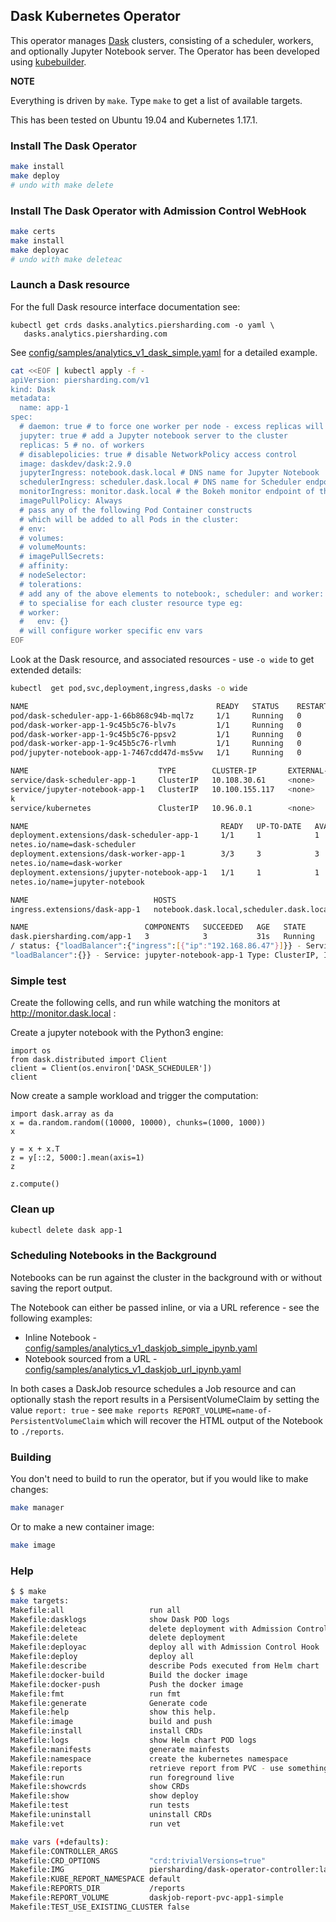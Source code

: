 ## Dask Kubernetes Operator

This operator manages [Dask](https://dask.org/) clusters, consisting of a scheduler, workers, and optionally Jupyter Notebook server.  The Operator has been developed using [kubebuilder](https://book.kubebuilder.io/).

**NOTE**

Everything is driven by `make`.  Type `make` to get a list of available targets.

This has been tested on Ubuntu 19.04 and Kubernetes 1.17.1.

### Install The Dask Operator

```sh
make install
make deploy
# undo with make delete
```

### Install The Dask Operator with Admission Control WebHook

```sh
make certs
make install
make deployac
# undo with make deleteac
```

### Launch a Dask resource

For the full Dask resource interface documentation see:
```
kubectl get crds dasks.analytics.piersharding.com -o yaml \
   dasks.analytics.piersharding.com
```

See [config/samples/analytics_v1_dask_simple.yaml](config/samples/analytics_v1_dask_simple.yaml) for a detailed example.

```sh
cat <<EOF | kubectl apply -f -
apiVersion: piersharding.com/v1
kind: Dask
metadata:
  name: app-1
spec:
  # daemon: true # to force one worker per node - excess replicas will not start
  jupyter: true # add a Jupyter notebook server to the cluster
  replicas: 5 # no. of workers
  # disablepolicies: true # disable NetworkPolicy access control
  image: daskdev/dask:2.9.0
  jupyterIngress: notebook.dask.local # DNS name for Jupyter Notebook
  schedulerIngress: scheduler.dask.local # DNS name for Scheduler endpoint
  monitorIngress: monitor.dask.local # the Bokeh monitor endpoint of the Dask Scheduler
  imagePullPolicy: Always
  # pass any of the following Pod Container constructs
  # which will be added to all Pods in the cluster:
  # env:
  # volumes:
  # volumeMounts:
  # imagePullSecrets:
  # affinity:
  # nodeSelector:
  # tolerations:
  # add any of the above elements to notebook:, scheduler: and worker: 
  # to specialise for each cluster resource type eg:
  # worker:
  #   env: {}
  # will configure worker specific env vars
EOF
```

Look at the Dask resource, and associated resources - use `-o wide` to get extended details:

```sh
kubectl  get pod,svc,deployment,ingress,dasks -o wide                                                                            wattle: Wed Sep 18 13:36:14 2019

NAME                                          READY   STATUS    RESTARTS   AGE   IP            NODE       NOMINATED NODE   READINESS GATES
pod/dask-scheduler-app-1-66b868c94b-mql7z     1/1     Running   0          31s   172.17.0.7    minikube   <none>           <none>
pod/dask-worker-app-1-9c45b5c76-blv7s         1/1     Running   0          31s   172.17.0.12   minikube   <none>           <none>
pod/dask-worker-app-1-9c45b5c76-ppsv2         1/1     Running   0          31s   172.17.0.9    minikube   <none>           <none>
pod/dask-worker-app-1-9c45b5c76-rlvmh         1/1     Running   0          31s   172.17.0.11   minikube   <none>           <none>
pod/jupyter-notebook-app-1-7467cdd47d-ms5vw   1/1     Running   0          31s   172.17.0.10   minikube   <none>           <none>

NAME                             TYPE        CLUSTER-IP       EXTERNAL-IP   PORT(S)             AGE   SELECTOR
service/dask-scheduler-app-1     ClusterIP   10.108.30.61     <none>        8786/TCP,8787/TCP   31s   app.kubernetes.io/instance=app-1,app.kubernetes.io/name=dask-scheduler
service/jupyter-notebook-app-1   ClusterIP   10.100.155.117   <none>        8888/TCP            31s   app.kubernetes.io/instance=app-1,app.kubernetes.io/name=jupyter-noteboo
k
service/kubernetes               ClusterIP   10.96.0.1        <none>        443/TCP             35d   <none>

NAME                                           READY   UP-TO-DATE   AVAILABLE   AGE   CONTAINERS   IMAGES                          SELECTOR
deployment.extensions/dask-scheduler-app-1     1/1     1            1           31s   scheduler    daskdev/dask:latest             app.kubernetes.io/instance=app-1,app.kuber
netes.io/name=dask-scheduler
deployment.extensions/dask-worker-app-1        3/3     3            3           31s   worker       daskdev/dask:latest             app.kubernetes.io/instance=app-1,app.kuber
netes.io/name=dask-worker
deployment.extensions/jupyter-notebook-app-1   1/1     1            1           31s   jupyter      jupyter/scipy-notebook:latest   app.kubernetes.io/instance=app-1,app.kuber
netes.io/name=jupyter-notebook

NAME                            HOSTS                                      ADDRESS         PORTS   AGE
ingress.extensions/dask-app-1   notebook.dask.local,scheduler.dask.local   192.168.86.47   80      31s

NAME                          COMPONENTS   SUCCEEDED   AGE   STATE     RESOURCES
dask.piersharding.com/app-1   3            3           31s   Running   Ingress: dask-app-1 IP: 192.168.86.47, Hosts: http://notebook.dask.local/, http://scheduler.dask.local
/ status: {"loadBalancer":{"ingress":[{"ip":"192.168.86.47"}]}} - Service: dask-scheduler-app-1 Type: ClusterIP, IP: 10.108.30.61, Ports: scheduler/8786,bokeh/8787 status: {
"loadBalancer":{}} - Service: jupyter-notebook-app-1 Type: ClusterIP, IP: 10.100.155.117, Ports: jupyter/8888 status: {"loadBalancer":{}}
```

### Simple test

Create the following cells, and run while watching the monitors at http://monitor.dask.local :

Create a jupyter notebook with the Python3 engine:
```Jupyter Notebook
import os
from dask.distributed import Client
client = Client(os.environ['DASK_SCHEDULER'])
client
```

Now create a sample workload and trigger the computation:

```Jupyter Notebook
import dask.array as da
x = da.random.random((10000, 10000), chunks=(1000, 1000))
x
```

```Jupyter Notebook
y = x + x.T
z = y[::2, 5000:].mean(axis=1)
z
```

```Jupyter Notebook
z.compute()
```

### Clean up

```sh
kubectl delete dask app-1
```

### Scheduling Notebooks in the Background

Notebooks can be run against the cluster in the background with or without
saving the report output.

The Notebook can either be passed inline, or via a URL reference - see the following examples:

* Inline Notebook - [config/samples/analytics_v1_daskjob_simple_ipynb.yaml](config/samples/analytics_v1_daskjob_simple_ipynb.yaml)
* Notebook sourced from a URL - [config/samples/analytics_v1_daskjob_url_ipynb.yaml](config/samples/analytics_v1_daskjob_url_ipynb.yaml)

In both cases a DaskJob resource schedules a Job resource and can optionally stash the report results in a PersisentVolumeClaim by setting the value `report: true` - see `make reports REPORT_VOLUME=name-of-PersistentVolumeClaim` which will recover the HTML output of the Notebook to `./reports`.

### Building

You don't need to build to run the operator,
but if you would like to make changes:

```sh
make manager
```

Or to make a new container image:

```sh
make image
```

### Help
```sh
$ $ make
make targets:
Makefile:all                   run all
Makefile:dasklogs              show Dask POD logs
Makefile:deleteac              delete deployment with Admission Control Hook
Makefile:delete                delete deployment
Makefile:deployac              deploy all with Admission Control Hook
Makefile:deploy                deploy all
Makefile:describe              describe Pods executed from Helm chart
Makefile:docker-build          Build the docker image
Makefile:docker-push           Push the docker image
Makefile:fmt                   run fmt
Makefile:generate              Generate code
Makefile:help                  show this help.
Makefile:image                 build and push
Makefile:install               install CRDs
Makefile:logs                  show Helm chart POD logs
Makefile:manifests             generate mainfests
Makefile:namespace             create the kubernetes namespace
Makefile:reports               retrieve report from PVC - use something like 'make reports REPORT_VOLUME=daskjob-report-pvc-daskjob-app1-http-ipynb'
Makefile:run                   run foreground live
Makefile:showcrds              show CRDs
Makefile:show                  show deploy
Makefile:test                  run tests
Makefile:uninstall             uninstall CRDs
Makefile:vet                   run vet

make vars (+defaults):
Makefile:CONTROLLER_ARGS       
Makefile:CRD_OPTIONS           "crd:trivialVersions=true"
Makefile:IMG                   piersharding/dask-operator-controller:latest
Makefile:KUBE_REPORT_NAMESPACE default
Makefile:REPORTS_DIR           /reports
Makefile:REPORT_VOLUME         daskjob-report-pvc-app1-simple
Makefile:TEST_USE_EXISTING_CLUSTER false
```
